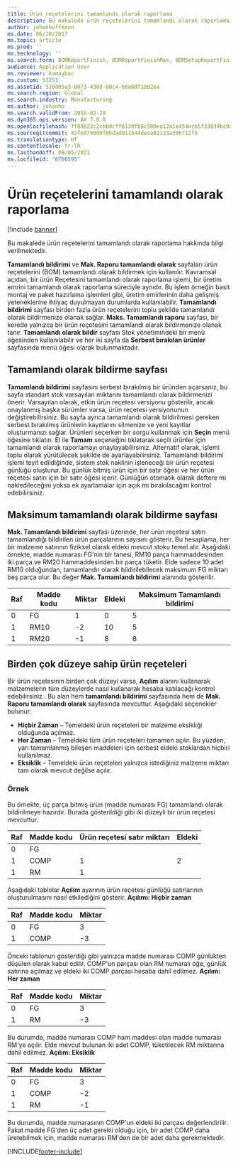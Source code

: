 ```yaml
---
title: Ürün reçetelerini tamamlandı olarak raporlama
description: Bu makalede ürün reçetelerini tamamlandı olarak raporlama hakkında bilgi verilmektedir.
author: johanhoffmann
ms.date: 06/20/2017
ms.topic: article
ms.prod: ''
ms.technology: ''
ms.search.form: BOMReportFinish, BOMReportFinishMax, BOMSetupReportFinish
audience: Application User
ms.reviewer: kamaybac
ms.custom: 53251
ms.assetid: 510d05a3-0073-438d-b0c4-b6a6df1882ea
ms.search.region: Global
ms.search.industry: Manufacturing
ms.author: johanho
ms.search.validFrom: 2016-02-28
ms.dyn365.ops.version: AX 7.0.0
ms.openlocfilehash: ff88622c2cbbdcff6130fb8c500ea12a1e454ecb5f33834bc0a69718038c9e89
ms.sourcegitcommit: 42fe9790ddf0bdad911544deaa82123a396712fb
ms.translationtype: HT
ms.contentlocale: tr-TR
ms.lasthandoff: 08/05/2021
ms.locfileid: "6766595"
---
```

# <a name="report-boms-as-finished"></a>Ürün reçetelerini tamamlandı olarak raporlama

[!include [banner](../includes/banner.md)]

Bu makalede ürün reçetelerini tamamlandı olarak raporlama hakkında bilgi verilmektedir.

**Tamamlandı bildirimi** ve **Mak. Raporu tamamlandı olarak** sayfaları ürün reçetelerini (BOM) tamamlandı olarak bildirmek için kullanılır. Kavramsal açıdan, bir ürün Reçetesini tamamlandı olarak raporlama işlemi, bir üretim emrini tamamlandı olarak raporlama süreciyle aynıdır. Bu işlem örneğin basit montaj ve paket hazırlama işlemleri gibi, üretim emirlerinin daha gelişmiş yeteneklerine ihtiyaç duyulmayan durumlarda kullanılabilir. **Tamamlandı bildirimi** sayfası birden fazla ürün reçetelerini toplu şekilde tamamlandı olarak bildirmenize olanak sağlar. **Maks. Tamamlandı raporu** sayfası, bir kerede yalnızca bir ürün reçetesini tamamlandı olarak bildirmenize olanak tanır. **Tamamlandı olarak bildir** sayfası Stok yönetimindeki bir menü öğesinden kullanılabilir ve her iki sayfa da **Serbest bırakılan ürünler** sayfasında menü öğesi olarak bulunmaktadır.

## <a name="report-as-finished-page"></a>Tamamlandı olarak bildirme sayfası
**Tamamlandı bildirimi** sayfasını serbest bırakılmış bir üründen açarsanız, bu sayfa standart stok varsayılan miktarını tamamlandı olarak bildirmenizi önerir. Varsayılan olarak, etkin ürün reçetesi versiyonu gösterilir, ancak onaylanmış başka sürümler varsa, ürün reçetesi versiyonunun değiştirebilirsiniz. Bu sayfa ayrıca tamamlandı olarak bildirilmesi gereken serbest bırakılmış ürünlerin kayıtlarını silmenize ve yeni kayıtlar oluşturmanızı sağlar. Ürünleri seçerken bir sorgu kullanmak için **Seçin** menü öğesine tıklatın. El ile **Tamam** seçeneğini tıklatarak seçili ürünler için tamamlandı olarak raporlamayı onaylayabilirsiniz. Alternatif olarak, işlemi toplu olarak yürütülecek şekilde de ayarlayabilirsiniz. Tamamlandı bildirimi işlemi teyit edildiğinde, sistem stok naklinin işleneceği bir ürün reçetesi günlüğü oluşturur. Bu günlük bitmiş ürün için bir satır öğesi ve her ürün reçetesi satırı için bir satır öğesi içerir. Günlüğün otomatik olarak deftere mi nakledileceğini yoksa ek ayarlamalar için açık mı bırakılacağını kontrol edebilirsiniz.

## <a name="max-report-as-finished-page"></a>Maksimum tamamlandı olarak bildirme sayfası
**Mak. Tamamlandı bildirimi** sayfası üzerinde, her ürün reçetesi satırı tamamlandığı bildirilen ürün parçalarının sayısını gösterir. Bu hesaplama, her bir malzeme satırının fiziksel olarak eldeki mevcut stoku temel alır. Aşağıdaki örnekte, madde numarası FG'nin bir tanesi, RM10 parça hammaddesinden iki parça ve RM20 hammaddesinden bir parça tüketir. Elde sadece 10 adet RM10 olduğundan, tamamlandır olarak bildirilebilecek maksimum FG miktarı beş parça olur. Bu değer **Mak. Tamamlandı bildirimi** alanında gösterilir.

| Raf | Madde kodu | Miktar | Eldeki | Maksimum Tamamlandı bildirimi |
|-------|-------------|----------|---------|-------------------------|
| 0     | FG          |  1       | 0       | 5                       |
| 1     | RM10        | -2       | 10      | 5                       |
| 1     | RM20        | -1       |  8      | 8                       |

## <a name="boms-that-have-multiple-levels"></a>Birden çok düzeye sahip ürün reçeteleri
Bir ürün reçetesinin birden çok düzeyi varsa, **Açılım** alanını kullanarak malzemelerin tüm düzeylerde nasıl kullanarak hesaba katılacağı kontrol edebilirsiniz . Bu alan hem **tamamlandı bildirimi** sayfasında hem de **Mak. Raporu tamamlandı olarak** sayfasında mevcuttur. Aşağıdaki seçenekler bulunur:

-   **Hiçbir Zaman** – Temeldeki ürün reçeteleri bir malzeme eksikliği olduğunda açılmaz.
-   **Her Zaman** – Temeldeki tüm ürün reçeteleri tamamen açılır. Bu yüzden, yarı tamamlanmış bileşen maddeleri için serbest eldeki stoklardan hiçbiri kullanılmaz.
-   **Eksiklik** – Temeldeki ürün reçeteleri yalnızca istediğiniz malzeme miktarı tam olarak mevcut değilse açılır.

### <a name="example"></a>Örnek

Bu örnekte, üç parça bitmiş ürün (madde numarası FG) tamamlandı olarak bildirilmeye hazırdır. Burada gösterildiği gibi iki düzeyli bir ürün reçetesi mevcuttur.

| Raf | Madde kodu | Ürün reçetesi satır miktarı | Eldeki |
|-------|-------------|-------------------|---------|
| 0     | FG          |                   |         |
| 1     | COMP        | 1                 | 2       |
| 1     | RM          | 1                 |         |

Aşağıdaki tablolar **Açılım** ayarının ürün reçetesi günlüğü satırlarının oluşturulmasını nasıl etkilediğini gösterir. **Açılımı: Hiçbir zaman**

| Raf | Madde kodu | Miktar |
|-------|-------------|----------|
| 0     | FG          | 3        |
| 1     | COMP        | -3       |

Önceki tablonun gösterdiği gibi yalnızca madde numarası COMP günlükten düşülen olarak kabul edilir. COMP'un parçası olan RM numaralı öğe, günlük satırına açılmaz ve eldeki iki COMP parçası hesaba dahil edilmez. **Açılım: Her zaman**

| Raf | Madde kodu | Miktar |
|-------|-------------|----------|
| 0     | FG          | 3        |
| 1     | RM          | -3       |

Bu durumda, madde numarası COMP ham maddesi olan madde numarası RM'ye açılır. Elde mevcut bulunan iki adet COMP, tüketilecek RM miktarına dahil edilmez. **Açılım: Eksiklik**

| Raf | Madde kodu | Miktar |
|-------|-------------|----------|
| 0     | FG          | 3        |
| 1     | COMP        | -2       |
| 1     | RM          | -1       |

Bu durumda, madde numarasının COMP'un eldeki iki parçası değerlendirilir. Fakat madde FG'den üç adet gerekli olduğu için, bir adet COMP daha üretebilmek için, madde numarası RM'den de bir adet daha gerekmektedir.





[!INCLUDE[footer-include](../../includes/footer-banner.md)]
